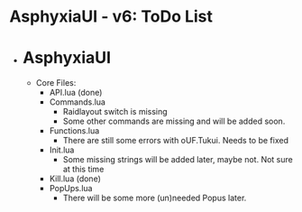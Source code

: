 AsphyxiaUI - v6: ToDo List
==========================

- # **AsphyxiaUI**
	- Core Files:
		- API.lua (done)
		- Commands.lua
			- Raidlayout switch is missing
			- Some other commands are missing and will be added soon.
		- Functions.lua
			- There are still some errors with oUF.Tukui. Needs to be fixed
		- Init.lua
			- Some missing strings will be added later, maybe not. Not sure at this time
		- Kill.lua (done)
		- PopUps.lua
			- There will be some more (un)needed Popus later.